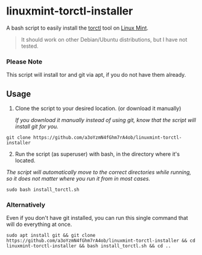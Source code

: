 # linuxmint-torctl-installer
A bash script to easily install the [torctl](https://github.com/BlackArch/torctl) tool on [Linux Mint](https://github.com/linuxmint). 

> It should work on other Debian/Ubuntu distributions, but I have not tested.

### Please Note
This script will install tor and git via apt, if you do not have them already.
## Usage
1. Clone the script to your desired location. (or download it manually)

   *If you download it manually instead of using git, know that the script will install git for you.*
```
git clone https://github.com/a3oYzmN4fGhm7rA4ob/linuxmint-torctl-installer
```
2. Run the script (as superuser) with bash, in the directory where it's located.
   
  *The script will automatically move to the correct directories while running, so it does not matter where you run it from in most cases.*
```
sudo bash install_torctl.sh
```

### Alternatively
Even if you don't have git installed, you can run this single command that will do everything at once.
```
sudo apt install git && git clone https://github.com/a3oYzmN4fGhm7rA4ob/linuxmint-torctl-installer && cd linuxmint-torctl-installer && bash install_torctl.sh && cd ..
```

